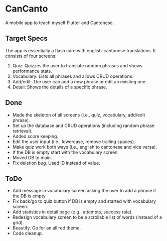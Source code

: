 # CanCanto
A mobile app to teach myself Flutter and Cantonese.

## Target Specs
The app is essentially a flash card with english-cantonese translations. 
It consists of four screens: 
1) Quiz: Quizzes the user to translate random phrases and shows performance stats.
2) Vocabulary: Lists all phrases and allows CRUD operations.
3) Add/edit: The user can add a new phrase or edit an existing one.
4) Detail: Shows the details of a specific phrase.

## Done
- Made the skeleton of all screens (i.e., quiz, vocabulary, add/edit phrase).
- Set up the database and CRUD operations (including random phrase retrieval).
- Added score keeping.
- Edit the user input (i.e., lowercase, remove trailing spaces).
- Make quiz work both ways (i.e., english to cantonese and vice versa).
- If the DB is empty start with the vocabulary screen.
- Moved DB to main.
- Fix deletion bug. Used ID instead of value.

## ToDo

- Add message in vocabulary screen asking the user to add a phrase if the DB is empty.
- Fix back/go to quiz button if DB is empty and started with vocabulary screen.
- Add statistics in detail page (e.g., attempts, success rate).
- Redesign vocabulary screen to be a scrollable list of words (instead of a grid).
- Beautify. Go for an all red theme.
- Code cleanup.